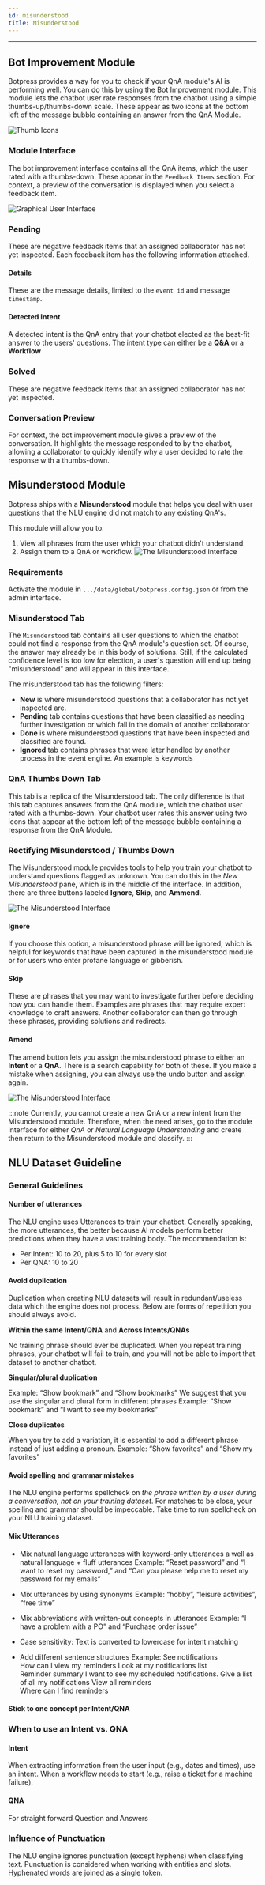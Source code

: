```yaml
---
id: misunderstood
title: Misunderstood
---
```


--------------------

## Bot Improvement Module

Botpress provides a way for you to check if your QnA module's AI is performing well. You can do this by using the Bot Improvement module. This module lets the chatbot user rate responses from the chatbot using a simple thumbs-up/thumbs-down scale. These appear as two icons at the bottom left of the message bubble containing an answer from the QnA Module.

![Thumb Icons](/assets/b-i-chat.png)

### Module Interface

The bot improvement interface contains all the QnA items, which the user rated with a thumbs-down. These appear in the `Feedback Items` section. For context, a preview of the conversation is displayed when you select a feedback item.

![Graphical User Interface](/assets/b-i-interface.png)

### Pending

These are negative feedback items that an assigned collaborator has not yet inspected. Each feedback item has the following information attached.

#### Details

These are the message details, limited to the `event id` and message `timestamp`.

#### Detected Intent

A detected intent is the QnA entry that your chatbot elected as the best-fit answer to the users' questions. The intent type can either be a **Q&A** or a **Workflow**

### Solved

These are negative feedback items that an assigned collaborator has not yet inspected. 

### Conversation Preview

For context, the bot improvement module gives a preview of the conversation. It highlights the message responded to by the chatbot, allowing a collaborator to quickly identify why a user decided to rate the response with a thumbs-down.

## Misunderstood Module

Botpress ships with a **Misunderstood** module that helps you deal with user questions that the NLU engine did not match to any existing QnA's.

This module will allow you to:
1. View all phrases from the user which your chatbot didn't understand.
2. Assign them to a QnA or workflow.
![The Misunderstood Interface](/assets/misundertood-interface.png)
### Requirements
Activate the module in `.../data/global/botpress.config.json` or from the admin interface.

### Misunderstood Tab
The `Misunderstood` tab contains all user questions to which the chatbot could not find a response from the QnA module's question set. Of course, the answer may already be in this body of solutions. Still, if the calculated confidence level is too low for election, a user's question will end up being "misunderstood" and will appear in this interface.

The misunderstood tab has the following filters:

- **New** is where misunderstood questions that a collaborator has not yet inspected are.
- **Pending**  tab contains questions that have been classified as needing further investigation or which fall in the domain of another collaborator
- **Done** is where misunderstood questions that have been inspected and classified are found.
- **Ignored** tab contains phrases that were later handled by another process in the event engine. An example is keywords

### QnA Thumbs Down Tab
This tab is a replica of the Misunderstood tab. The only difference is that this tab captures answers from the QnA module, which the chatbot user rated with a thumbs-down. Your chatbot user rates this answer using two icons that appear at the bottom left of the message bubble containing a response from the QnA Module.

### Rectifying Misunderstood / Thumbs Down
The Misunderstood module provides tools to help you train your chatbot to understand questions flagged as unknown. You can do this in the _New Misunderstood_ pane, which is in the middle of the interface. In addition, there are three buttons labeled **Ignore**, **Skip**, and **Ammend**.

![The Misunderstood Interface](/assets/mis-interface-new-item.png)

#### Ignore
If you choose this option, a misunderstood phrase will be ignored, which is helpful for keywords that have been captured in the misunderstood module or for users who enter profane language or gibberish.

#### Skip
These are phrases that you may want to investigate further before deciding how you can handle them. Examples are phrases that may require expert knowledge to craft answers. Another collaborator can then go through these phrases, providing solutions and redirects.

#### Amend
The amend button lets you assign the misunderstood phrase to either an **Intent** or a **QnA**. There is a search capability for both of these. If you make a mistake when assigning, you can always use the undo button and assign again.

![The Misunderstood Interface](/assets/mis-solve-ammend.png)

:::note
Currently, you cannot create a new QnA or a new intent from the Misunderstood module. Therefore, when the need arises, go to the module interface for either _QnA_ or _Natural Language Understanding_ and create then return to the Misunderstood module and classify.
:::

## NLU Dataset Guideline

### General Guidelines
#### Number of utterances
The NLU engine uses Utterances to train your chatbot. Generally speaking, the more utterances, the better because AI models perform better predictions when they have a vast training body. The recommendation is:
- Per Intent: 10 to 20, plus 5 to 10 for every slot
- Per QNA: 10 to 20

#### Avoid duplication
Duplication when creating NLU datasets will result in redundant/useless data which the engine does not process. Below are forms of repetition you should always avoid.

**Within the same Intent/QNA** and **Across Intents/QNAs**

No training phrase should ever be duplicated. When you repeat training phrases, your chatbot will fail to train, and you will not be able to import that dataset to another chatbot.

**Singular/plural duplication**

Example: “Show bookmark” and “Show bookmarks”
We suggest that you use the singular and plural form in different phrases
Example: “Show bookmark” and “I want to see my bookmarks”

**Close duplicates**

When you try to add a variation, it is essential to add a different phrase instead of just adding a pronoun.
Example: “Show favorites” and “Show my favorites”

#### Avoid spelling and grammar mistakes
The NLU engine performs spellcheck on _the phrase written by a user during a conversation, not on your training dataset_. For matches to be close, your spelling and grammar should be impeccable. Take time to run spellcheck on your NLU training dataset.

#### Mix Utterances
- Mix natural language utterances with keyword-only utterances a well as natural language + fluff utterances
Example: “Reset password” and “I want to reset my password,” and “Can you please help me to reset my password for my emails”

- Mix utterances by using synonyms
Example: “hobby”, “leisure activities”, “free time”

- Mix abbreviations with written-out concepts in utterances
Example: “I have a problem with a PO” and “Purchase order issue”

- Case sensitivity: Text is converted to lowercase for intent matching

- Add different sentence structures
Example:
      See notifications               
      How can I view my reminders
      Look at my notifications list           
      Reminder summary
      I want to see my scheduled notifications. 
      Give a list of all my notifications 
      View all reminders              
      Where can I find reminders

#### Stick to one concept per Intent/QNA 

### When to use an Intent vs. QNA

#### Intent
When extracting information from the user input (e.g., dates and times), use an intent.
When a workflow needs to start (e.g., raise a ticket for a machine failure).

#### QNA
For straight forward Question and Answers

### Influence of Punctuation
The NLU engine ignores punctuation (except hyphens) when classifying text. 
Punctuation is considered when working with entities and slots.
Hyphenated words are joined as a single token.
